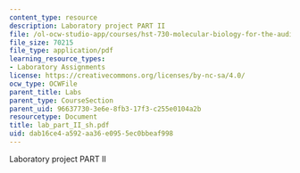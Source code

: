 ```yaml
---
content_type: resource
description: Laboratory project PART II
file: /ol-ocw-studio-app/courses/hst-730-molecular-biology-for-the-auditory-system-fall-2002/dab16ce4a592aa36e0955ec0bbeaf998_lab_part_II_sh.pdf
file_size: 70215
file_type: application/pdf
learning_resource_types:
- Laboratory Assignments
license: https://creativecommons.org/licenses/by-nc-sa/4.0/
ocw_type: OCWFile
parent_title: Labs
parent_type: CourseSection
parent_uid: 96637730-3e6e-8fb3-17f3-c255e0104a2b
resourcetype: Document
title: lab_part_II_sh.pdf
uid: dab16ce4-a592-aa36-e095-5ec0bbeaf998
---
```

Laboratory project PART II